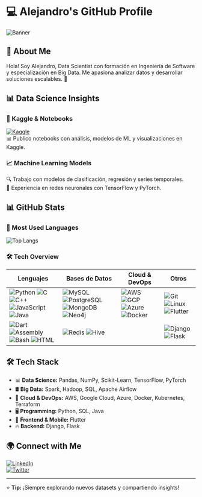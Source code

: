 # 💻 Alejandro's GitHub Profile

![Banner](https://source.unsplash.com/1600x400/?technology,data)

## 🚀 About Me
Hola! Soy Alejandro, Data Scientist con formación en Ingeniería de Software y especialización en Big Data. Me apasiona analizar datos y desarrollar soluciones escalables. 🚀

## 📊 Data Science Insights
### 📡 Kaggle & Notebooks
[![Kaggle](https://img.shields.io/badge/Kaggle-Profile-blue?style=flat-square&logo=kaggle)](https://www.kaggle.com/tuusuario)  
📊 Publico notebooks con análisis, modelos de ML y visualizaciones en Kaggle.

### 📈 Machine Learning Models
🔍 Trabajo con modelos de clasificación, regresión y series temporales.  
🧠 Experiencia en redes neuronales con TensorFlow y PyTorch.

## 📊 GitHub Stats
### 🎯 Most Used Languages
![Top Langs](https://github-readme-stats.vercel.app/api/top-langs/?username=Alejandrogcastilla&layout=compact&theme=radical)

### 🛠️ Tech Overview  
<div align="center">

| **Lenguajes** | **Bases de Datos** | **Cloud & DevOps** | **Otros** |
|--------------|-----------------|------------------|----------|
| ![Python](https://img.shields.io/badge/Python-3776AB?style=flat&logo=python&logoColor=white) ![C](https://img.shields.io/badge/C-A8B9CC?style=flat&logo=c&logoColor=white) ![C++](https://img.shields.io/badge/C++-00599C?style=flat&logo=c%2B%2B&logoColor=white) ![JavaScript](https://img.shields.io/badge/JavaScript-F7DF1E?style=flat&logo=javascript&logoColor=black) ![Java](https://img.shields.io/badge/Java-ED8B00?style=flat&logo=openjdk&logoColor=white) | ![MySQL](https://img.shields.io/badge/MySQL-4479A1?style=flat&logo=mysql&logoColor=white) ![PostgreSQL](https://img.shields.io/badge/PostgreSQL-336791?style=flat&logo=postgresql&logoColor=white) ![MongoDB](https://img.shields.io/badge/MongoDB-47A248?style=flat&logo=mongodb&logoColor=white) ![Neo4j](https://img.shields.io/badge/Neo4j-008CC1?style=flat&logo=neo4j&logoColor=white) | ![AWS](https://img.shields.io/badge/AWS-232F3E?style=flat&logo=amazon-aws&logoColor=white) ![GCP](https://img.shields.io/badge/GCP-4285F4?style=flat&logo=google-cloud&logoColor=white) ![Azure](https://img.shields.io/badge/Azure-0078D4?style=flat&logo=microsoft-azure&logoColor=white) ![Docker](https://img.shields.io/badge/Docker-2496ED?style=flat&logo=docker&logoColor=white) | ![Git](https://img.shields.io/badge/Git-F05032?style=flat&logo=git&logoColor=white) ![Linux](https://img.shields.io/badge/Linux-FCC624?style=flat&logo=linux&logoColor=black) ![Flutter](https://img.shields.io/badge/Flutter-02569B?style=flat&logo=flutter&logoColor=white) |
| ![Dart](https://img.shields.io/badge/Dart-0175C2?style=flat&logo=dart&logoColor=white) ![Assembly](https://img.shields.io/badge/Assembly-525252?style=flat&logo=assemblyscript&logoColor=white) ![Bash](https://img.shields.io/badge/Bash-4EAA25?style=flat&logo=gnu-bash&logoColor=white) ![HTML](https://img.shields.io/badge/HTML5-E34F26?style=flat&logo=html5&logoColor=white) | ![Redis](https://img.shields.io/badge/Redis-DC382D?style=flat&logo=redis&logoColor=white) ![Hive](https://img.shields.io/badge/Apache%20Hive-FDEE21?style=flat&logo=apache-hive&logoColor=black) | | ![Django](https://img.shields.io/badge/Django-092E20?style=flat&logo=django&logoColor=white) ![Flask](https://img.shields.io/badge/Flask-000000?style=flat&logo=flask&logoColor=white) |

</div>

## 🛠️ Tech Stack
- 📊 **Data Science:** Pandas, NumPy, Scikit-Learn, TensorFlow, PyTorch
- 🛢️ **Big Data:** Spark, Hadoop, SQL, Apache Airflow
- 📡 **Cloud & DevOps:** AWS, Google Cloud, Azure, Docker, Kubernetes, Terraform
- 🖥️ **Programming:** Python, SQL, Java
- 🎨 **Frontend & Mobile:** Flutter
- 🔥 **Backend:** Django, Flask

## 🌍 Connect with Me
[![LinkedIn](https://img.shields.io/badge/LinkedIn-Profile-blue?style=flat-square&logo=linkedin)](https://www.linkedin.com/in/tu-perfil)  
[![Twitter](https://img.shields.io/badge/Twitter-@tuusuario-blue?style=flat-square&logo=twitter)](https://twitter.com/tuusuario)  

---
⭐️ **Tip:** ¡Siempre explorando nuevos datasets y compartiendo insights!
